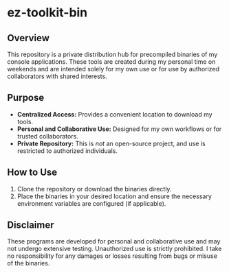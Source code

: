 # ez-toolkit-bin

## Overview
This repository is a private distribution hub for precompiled binaries of my console applications. These tools are created during my personal time on weekends and are intended solely for my own use or for use by authorized collaborators with shared interests.

## Purpose
- **Centralized Access:** Provides a convenient location to download my tools.
- **Personal and Collaborative Use:** Designed for my own workflows or for trusted collaborators.
- **Private Repository:** This is *not* an open-source project, and use is restricted to authorized individuals.

## How to Use
1. Clone the repository or download the binaries directly.
2. Place the binaries in your desired location and ensure the necessary environment variables are configured (if applicable).

## Disclaimer
These programs are developed for personal and collaborative use and may not undergo extensive testing. Unauthorized use is strictly prohibited. I take no responsibility for any damages or losses resulting from bugs or misuse of the binaries.
